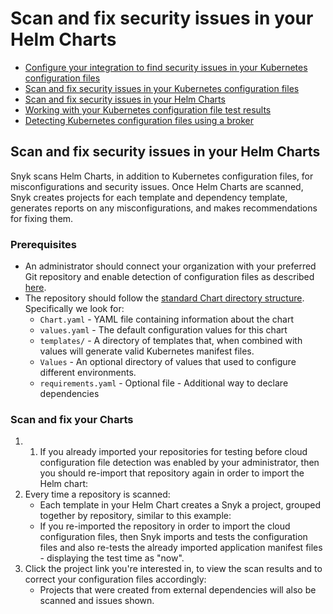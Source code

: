 # Scan and fix security issues in your Helm Charts

* [ Configure your integration to find security issues in your Kubernetes configuration files](https://github.com/snyk/user-docs/tree/53fce7f51125484bfae446936b09a98076f1d418/hc/en-us/articles/360006402818-Configure-your-integration-to-find-security-issues-in-your-Kubernetes-configuration-files/README.md)
* [ Scan and fix security issues in your Kubernetes configuration files](https://github.com/snyk/user-docs/tree/53fce7f51125484bfae446936b09a98076f1d418/hc/en-us/articles/360006368877-Scan-and-fix-security-issues-in-your-Kubernetes-configuration-files/README.md)
* [ Scan and fix security issues in your Helm Charts](https://github.com/snyk/user-docs/tree/53fce7f51125484bfae446936b09a98076f1d418/hc/en-us/articles/360007673117-Scan-and-fix-security-issues-in-your-Helm-Charts/README.md)
* [ Working with your Kubernetes configuration file test results](https://github.com/snyk/user-docs/tree/53fce7f51125484bfae446936b09a98076f1d418/hc/en-us/articles/360006369437-Working-with-your-Kubernetes-configuration-file-test-results/README.md)
* [ Detecting Kubernetes configuration files using a broker](https://github.com/snyk/user-docs/tree/53fce7f51125484bfae446936b09a98076f1d418/hc/en-us/articles/360010797537-Detecting-Kubernetes-configuration-files-using-a-broker/README.md)

## Scan and fix security issues in your Helm Charts

Snyk scans Helm Charts, in addition to Kubernetes configuration files, for misconfigurations and security issues. Once Helm Charts are scanned, Snyk creates projects for each template and dependency template, generates reports on any misconfigurations, and makes recommendations for fixing them.

### Prerequisites

* An administrator should connect your organization with your preferred Git repository and enable detection of configuration files as described [here](https://github.com/snyk/user-docs/tree/53fce7f51125484bfae446936b09a98076f1d418/hc/articles/360006402818/README.md#UUID-c1919782-6bfa-b84b-a638-3913cee39fc5).
* The repository should follow the [standard Chart directory structure](https://helm.sh/docs/topics/charts/#the-chart-file-structure). Specifically we look for:
  * `Chart.yaml` - YAML file containing information about the chart
  * `values.yaml` - The default configuration values for this chart
  * `templates/` - A directory of templates that, when combined with values will generate valid Kubernetes manifest files.
  * `Values` - An optional directory of values that used to configure different environments.
  * `requirements.yaml` - Optional file - Additional way to declare dependencies

### Scan and fix your Charts

1. 1. If you already imported your repositories for testing before cloud configuration file detection was enabled by your administrator, then you should re-import that repository again in order to import the Helm chart: 
2. Every time a repository is scanned:
   * Each template in your Helm Chart creates a Snyk a project, grouped together by repository, similar to this example:
   * If you re-imported the repository in order to import the cloud configuration files, then Snyk imports and tests the configuration files and also re-tests the already imported application manifest files - displaying the test time as "now".
3. Click the project link you're interested in, to view the scan results and to correct your configuration files accordingly:
   * Projects that were created from external dependencies will also be scanned and issues shown.

